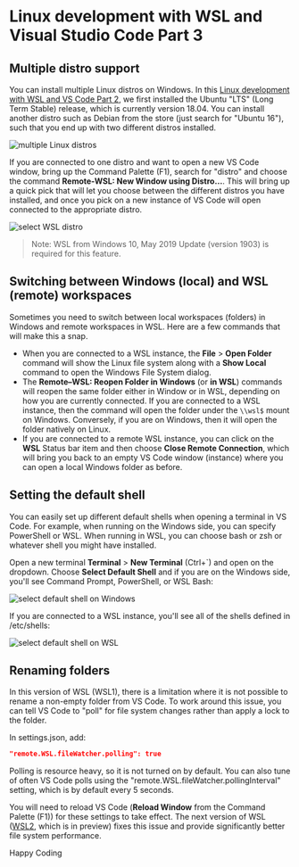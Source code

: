 # Linux development with WSL and Visual Studio Code Part 3

<!-- TBD intro and link to part 2 -->

## Multiple distro support

You can install multiple Linux distros on Windows. In this [Linux development with WSL and VS Code Part 2](TBD), we first installed the Ubuntu "LTS" (Long Term Stable) release, which is currently version 18.04. You can install another distro such as Debian from the store (just search for "Ubuntu 16"), such that you end up with two different distros installed.

![multiple Linux distros](multiple-distros.png)

If you are connected to one distro and want to open a new VS Code window, bring up the Command Palette (F1), search for "distro" and choose the command **Remote-WSL: New Window using Distro…**. This will bring up a quick pick that will let you choose between the different distros you have installed, and once you pick on a new instance of VS Code will open connected to the appropriate distro.

![select WSL distro](select-wsl-distro.png)

> Note: WSL from Windows 10, May 2019 Update (version 1903) is required for this feature.

## Switching between Windows (local) and WSL (remote) workspaces

Sometimes you need to switch between local workspaces (folders) in Windows and remote workspaces in WSL. Here are a few commands that will make this a snap.

* When you are connected to a WSL instance, the **File** > **Open Folder** command will show the Linux file system along with a **Show Local** command to open the Windows File System dialog.
* The **Remote–WSL: Reopen Folder in Windows** (or **in WSL**) commands will reopen the same folder either in Window or in WSL, depending on how you are currently connected. If you are connected to a WSL instance, then the command will open the folder under the `\\wsl$` mount on Windows. Conversely, if you are on Windows, then it will open the folder natively on Linux.
* If you are connected to a remote WSL instance, you can click on the **WSL** Status bar item and then choose **Close Remote Connection**, which will bring you back to an empty VS Code window (instance) where you can open a local Windows folder as before.

## Setting the default shell

You can easily set up different default shells when opening a terminal in VS Code. For example, when running on the Windows side, you can specify PowerShell or WSL. When running in WSL, you can choose bash or zsh or whatever shell you might have installed.

Open a new terminal **Terminal** > **New Terminal** (Ctrl+`) and open on the dropdown. Choose **Select Default Shell** and if you are on the Windows side, you'll see Command Prompt, PowerShell, or WSL Bash:

![select default shell on Windows](select-default-shell-windows.png)

If you are connected to a WSL instance, you'll see all of the shells defined in /etc/shells:

![select default shell on WSL](select-default-shell-wsl.png)

## Renaming folders

In this version of WSL (WSL1), there is a limitation where it is not possible to rename a non-empty folder from VS Code. To work around this issue, you can tell VS Code to "poll" for file system changes rather than apply a lock to the folder.

In settings.json, add:

```json
"remote.WSL.fileWatcher.polling": true
```

Polling is resource heavy, so it is not turned on by default. You can also tune of often VS Code polls using the "remote.WSL.fileWatcher.pollingInterval" setting, which is by default every 5 seconds.

You will need to reload VS Code (**Reload Window** from the Command Palette (F1)) for these settings to take effect. The next version of WSL ([WSL2](https://devblogs.microsoft.com/commandline/wsl-2-is-now-available-in-windows-insiders), which is in preview) fixes this issue and provide significantly better file system performance.

<!-- TBD wrap up and next steps -->

Happy Coding
